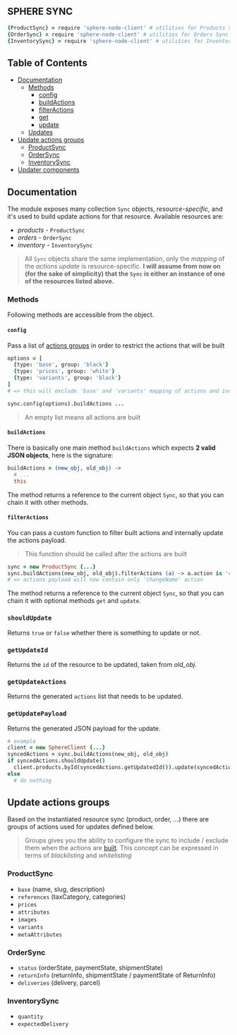 SPHERE SYNC
---

```coffeescript
{ProductSync} = require 'sphere-node-client' # utilities for Products Sync actions
{OrderSync} = require 'sphere-node-client' # utilities for Orders Sync actions
{InventorySync} = require 'sphere-node-client' # utilities for Inventories Sync actions
```

## Table of Contents
* [Documentation](#documentation)
  * [Methods](#methods)
    * [config](#config)
    * [buildActions](#buildactions)
    * [filterActions](#filteractions)
    * [get](#get)
    * [update](#update)
  * [Updates](#updates)
* [Update actions groups](#update-actions-groups)
  * [ProductSync](#productsync)
  * [OrderSync](#ordersync)
  * [InventorySync](#inventorysync)
* [Updater components](#updater-components)

## Documentation
The module exposes many collection `Sync` objects, _resource-specific_, and it's used to build update actions for that resource. Available resources are:

- *products* - `ProductSync`
- *orders* - `OrderSync`
- *inventory* - `InventorySync`

> All `Sync` objects share the same implementation, only the _mapping_ of the *actions update* is resource-specific. **I will assume from now on (for the sake of simplicity) that the `Sync` is either an instance of one of the resources listed above.**


### Methods

Following methods are accessible from the object.

#### `config`
Pass a list of [actions groups](#update-actions-groups) in order to restrict the actions that will be built

```coffeescript
options = [
  {type: 'base', group: 'black'}
  {type: 'prices', group: 'white'}
  {type: 'variants', group: 'black'}
]
# => this will exclude 'base' and 'variants' mapping of actions and include the rest (white group is actually implicit if not given)

sync.config(options).buildActions ...
```

> An empty list means all actions are built

#### `buildActions`
There is basically one main method `buildActions` which expects **2 valid JSON objects**, here is the signature:

```coffeescript
buildActions = (new_obj, old_obj) ->
  # ...
  this
```
The method returns a reference to the current object `Sync`, so that you can chain it with other methods.

#### `filterActions`
You can pass a custom function to filter built actions and internally update the actions payload.
> This function should be called after the actions are built

```coffeescript
sync = new ProductSync {...}
sync.buildActions(new_obj, old_obj).filterActions (a) -> a.action is 'changeName'
# => actions payload will now contain only 'changeName' action
```
The method returns a reference to the current object `Sync`, so that you can chain it with optional methods `get` and `update`.

### `shouldUpdate`
Returns `true` or `false` whether there is something to update or not.

### `getUpdateId`
Returns the `id` of the resource to be updated, taken from *old_obj*.

### `getUpdateActions`
Returns the generated `actions` list that needs to be updated.

### `getUpdatePayload`
Returns the generated JSON payload for the update.

```coffeescript
# example
client = new SphereClient {...}
syncedActions = sync.buildActions(new_obj, old_obj)
if syncedActions.shouldUpdate()
  client.products.byId(syncedActions.getUpdatedId()).update(syncedActions.getUpdatePayload())
else
  # do nothing
```

## Update actions groups
Based on the instantiated resource sync (product, order, ...) there are groups of actions used for updates defined below.

> Groups gives you the ability to configure the sync to include / exclude them when the actions are [built](#buildactions). This concept can be expressed in terms of _blacklisting_ and _whitelisting_


### ProductSync

- `base` (name, slug, description)
- `references` (taxCategory, categories)
- `prices`
- `attributes`
- `images`
- `variants`
- `metaAttributes`

### OrderSync

- `status` (orderState, paymentState, shipmentState)
- `returnInfo` (returnInfo, shipmentState / paymentState of ReturnInfo)
- `deliveries` (delivery, parcel)

### InventorySync

- `quantity`
- `expectedDelivery`

